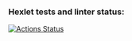 ### Hexlet tests and linter status:
[![Actions Status](https://github.com/forceGE/frontend-project-46/actions/workflows/hexlet-check.yml/badge.svg)](https://github.com/forceGE/frontend-project-46/actions)